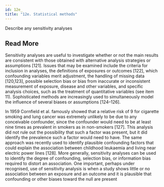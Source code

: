 ```yaml
---
id: 12e_
title: "12e. Statistical methods"
---
```

Describe any sensitivity analyses

## Read More

Sensitivity analyses are useful to investigate whether or not the main results are consistent with those obtained with alternative analysis strategies or assumptions [121]. Issues that may be examined include the criteria for inclusion in analyses, the definitions of exposures or outcomes [122], which confounding variables merit adjustment, the handling of missing data [120,123], possible selection bias or bias from inaccurate or inconsistent measurement of exposure, disease and other variables, and specific analysis choices, such as the treatment of quantitative variables (see item 11). Sophisticated methods are increasingly used to simultaneously model the influence of several biases or assumptions [124–126].

In 1959 Cornfield et al. famously showed that a relative risk of 9 for cigarette smoking and lung cancer was extremely unlikely to be due to any conceivable confounder, since the confounder would need to be at least nine times as prevalent in smokers as in non-smokers [127]. This analysis did not rule out the possibility that such a factor was present, but it did identify the prevalence such a factor would need to have. The same approach was recently used to identify plausible confounding factors that could explain the association between childhood leukaemia and living near electric power lines [128]. More generally, sensitivity analyses can be used to identify the degree of confounding, selection bias, or information bias required to distort an association. One important, perhaps under recognised, use of sensitivity analysis is when a study shows little or no association between an exposure and an outcome and it is plausible that confounding or other biases toward the null are present